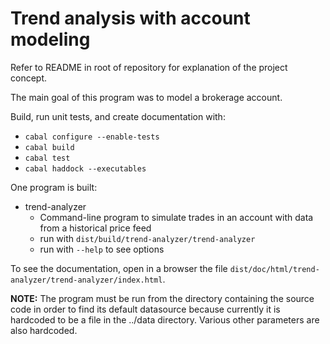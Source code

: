 # Trend analysis with account modeling

Refer to README in root of repository for explanation of the project concept.

The main goal of this program was to model a brokerage account.

Build, run unit tests, and create documentation with:
* `cabal configure --enable-tests`
* `cabal build`
* `cabal test`
* `cabal haddock --executables`

One program is built:
* trend-analyzer
    + Command-line program to simulate trades in an account with
      data from a historical price feed
    + run with `dist/build/trend-analyzer/trend-analyzer`
    + run with `--help` to see options

To see the documentation, open in a browser the file `dist/doc/html/trend-analyzer/trend-analyzer/index.html`.

**NOTE:** The program must be run from the directory containing the source
code in order to find its default datasource because
currently it is hardcoded to be a file in the ../data directory. Various other parameters are also hardcoded.
